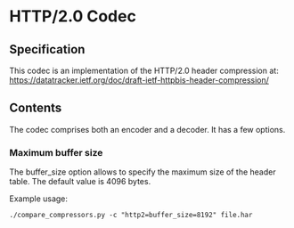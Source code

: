 HTTP/2.0 Codec
==============

Specification
-------------
This codec is an implementation of the HTTP/2.0 header compression at:
https://datatracker.ietf.org/doc/draft-ietf-httpbis-header-compression/

Contents
--------
The codec comprises both an encoder and a decoder. It has a few options.

### Maximum buffer size

The buffer_size option allows to specify the maximum size of the header table.
The default value is 4096 bytes.

Example usage: 

	./compare_compressors.py -c "http2=buffer_size=8192" file.har
